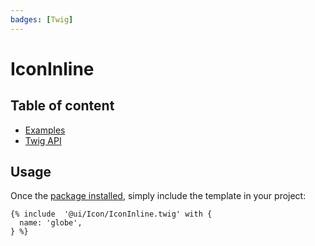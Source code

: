 ```yaml
---
badges: [Twig]
---
```


# IconInline <Badges :texts="$frontmatter.badges" />

## Table of content

- [Examples](./examples.html)
- [Twig API](./twig-api.html)

## Usage

Once the [package installed](/guide/installation/), simply include the template in your project:

```twig
{% include  '@ui/Icon/IconInline.twig' with {
  name: 'globe',
} %}
```
